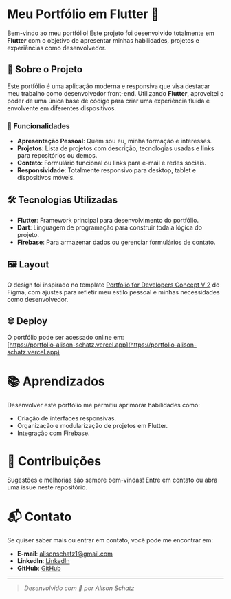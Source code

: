 # Meu Portfólio em Flutter 🎨

Bem-vindo ao meu portfólio! Este projeto foi desenvolvido totalmente em **Flutter** com o objetivo de apresentar minhas habilidades, projetos e experiências como desenvolvedor.

## 🚀 Sobre o Projeto

Este portfólio é uma aplicação moderna e responsiva que visa destacar meu trabalho como desenvolvedor front-end. Utilizando **Flutter**, aproveitei o poder de uma única base de código para criar uma experiência fluida e envolvente em diferentes dispositivos.

### 🎯 Funcionalidades

- **Apresentação Pessoal**: Quem sou eu, minha formação e interesses.  
- **Projetos**: Lista de projetos com descrição, tecnologias usadas e links para repositórios ou demos.  
- **Contato**: Formulário funcional ou links para e-mail e redes sociais.  
- **Responsividade**: Totalmente responsivo para desktop, tablet e dispositivos móveis.  

## 🛠️ Tecnologias Utilizadas

- **Flutter**: Framework principal para desenvolvimento do portfólio.  
- **Dart**: Linguagem de programação para construir toda a lógica do projeto.  
- **Firebase**: Para armazenar dados ou gerenciar formulários de contato.

## 🖼️ Layout

O design foi inspirado no template [Portfolio for Developers Concept V 2](https://www.figma.com/community/file/1100794861710979147/portfolio-for-developers-concept-v-2) do Figma, com ajustes para refletir meu estilo pessoal e minhas necessidades como desenvolvedor.


## 🌐 Deploy

O portfólio pode ser acessado online em:  
[https://portfolio-alison-schatz.vercel.app](https://portfolio-alison-schatz.vercel.app)

# 📚 Aprendizados

Desenvolver este portfólio me permitiu aprimorar habilidades como:

- Criação de interfaces responsivas.
- Organização e modularização de projetos em Flutter.
- Integração com Firebase.


# 🤝 Contribuições

Sugestões e melhorias são sempre bem-vindas! Entre em contato ou abra uma issue neste repositório.


# 📬 Contato

Se quiser saber mais ou entrar em contato, você pode me encontrar em:

- **E-mail**: alisonschatz1@gmail.com  
- **LinkedIn**: [LinkedIn](https://www.linkedin.com/in/alison-schatz/)  
- **GitHub**: [GitHub](https://github.com/alisonschatz)

---

> *Desenvolvido com 💙 por Alison Schatz*
